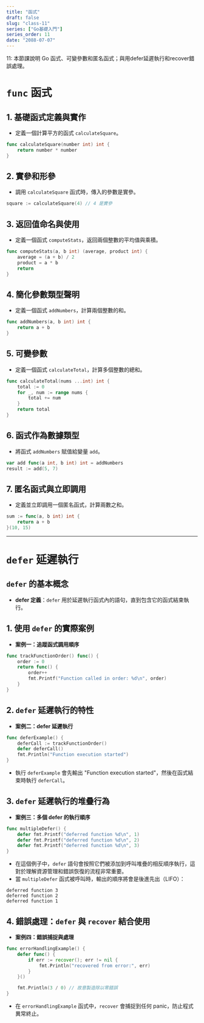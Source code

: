 ```yaml
---
title: "函式"
draft: false
slug: "class-11"
series: ["Go基礎入門"]
series_order: 11
date: "2088-07-07"
---
```

11: 本節課說明 Go 函式、可變參數和匿名函式；與用defer延遲執行和recover錯誤處理。

# `func` 函式

## 1. 基礎函式定義與實作
- 定義一個計算平方的函式 `calculateSquare`。
```go
func calculateSquare(number int) int {
    return number * number
}
```

## 2. 實參和形參
- 調用 `calculateSquare` 函式時，傳入的參數是實參。
```go
square := calculateSquare(4) // 4 是實參
```

## 3. 返回值命名與使用
- 定義一個函式 `computeStats`，返回兩個整數的平均值與乘積。
```go
func computeStats(a, b int) (average, product int) {
    average = (a + b) / 2
    product = a * b
    return
}
```

## 4. 簡化參數類型聲明
- 定義一個函式 `addNumbers`，計算兩個整數的和。
```go
func addNumbers(a, b int) int {
    return a + b
}
```

## 5. 可變參數
- 定義一個函式 `calculateTotal`，計算多個整數的總和。
```go
func calculateTotal(nums ...int) int {
    total := 0
    for _, num := range nums {
        total += num
    }
    return total
}
```

## 6. 函式作為數據類型
- 將函式 `addNumbers` 賦值給變量 `add`。
```go
var add func(a int, b int) int = addNumbers
result := add(5, 7)
```

## 7. 匿名函式與立即調用
- 定義並立即調用一個匿名函式，計算兩數之和。
```go
sum := func(a, b int) int {
    return a + b
}(10, 15)
```
---

# `defer` 延遲執行

## `defer` 的基本概念
- **defer 定義**：`defer` 用於延遲執行函式內的語句，直到包含它的函式結束執行。

## 1. 使用 `defer` 的實際案例
- **案例一：追蹤函式調用順序**
```go
func trackFunctionOrder() func() {
    order := 0
    return func() {
        order++
        fmt.Printf("Function called in order: %d\n", order)
    }
}
```

## 2. `defer` 延遲執行的特性
- **案例二：defer 延遲執行**
```go
func deferExample() {
    deferCall := trackFunctionOrder()
    defer deferCall()
    fmt.Println("Function execution started")
}
```
- 執行 `deferExample` 會先輸出 "Function execution started"，然後在函式結束時執行 `deferCall`。

## 3. `defer` 延遲執行的堆疊行為
- **案例三：多個 defer 的執行順序**
```go
func multipleDefer() {
    defer fmt.Printf("deferred function %d\n", 1)
    defer fmt.Printf("deferred function %d\n", 2)
    defer fmt.Printf("deferred function %d\n", 3)
}
```
- 在這個例子中，`defer` 語句會按照它們被添加到呼叫堆疊的相反順序執行，這對於理解資源管理和錯誤恢復的流程非常重要。
- 當 `multipleDefer` 函式被呼叫時，輸出的順序將會是後進先出（LIFO）：
```shell
deferred function 3
deferred function 2
deferred function 1
```
## 4. 錯誤處理：`defer` 與 `recover` 結合使用
- **案例四：錯誤捕捉與處理**
```go
func errorHandlingExample() {
    defer func() {
        if err := recover(); err != nil {
            fmt.Println("recovered from error:", err)
        }
    }()

    fmt.Println(3 / 0) // 故意製造除以零錯誤
}
```
- 在 `errorHandlingExample` 函式中，`recover` 會捕捉到任何 panic，防止程式異常終止。
